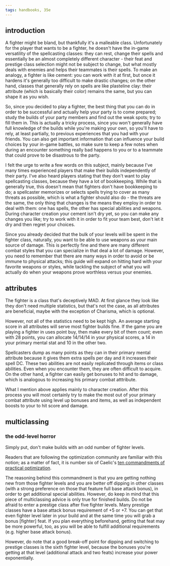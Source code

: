 ```yaml
---
tags: handbooks, 35e
---
```


## introduction

A fighter might be bland, but thankfully it's a malleable class. Unfortunately for the player that wants to be a fighter, he doesn't have the in-game versatility of the spellcasting classes: they can rest, change their spells and essentially be an almost completely different character - their feat and prestige class selection might not be subject to change, but what mostly deals with enemies and helps their teammates is their spells. To make an analogy, a fighter is like cement: you can work with it at first, but once it hardens it's generally too difficult to make drastic changes; on the other hand, classes that generally rely on spells are like plasteline clay: their attribute (which is basically their color) remains the same, but you can shape it as you wish.

So, since you decided to play a fighter, the best thing that you can do in order to be successful and actually help your party is to come prepared; study the builds of your party members and find out the weak spots; try to fill them in. This is actually a tricky process, since you won't generally have full knowledge of the builds while you're making your own, so you'll have to rely, at least partially, to previous experiences that you had with your friends. You can also get important information that can influence your build choices by your in-game battles, so make sure to keep a few notes when during an encounter something really bad happens to you or to a teammate that could prove to be disastrous to the party.

I felt the urge to write a few words on this subject, mainly because I've many times experienced players that make their builds independently of their party. I've also heard players stating that they don't want to play spellcasting classes, because they have a lot of bookkeeping. While that is generally true, this doesn't mean that fighters don't have bookkeeping to do; a spellcaster memorizes or selects spells trying to cover as many threats as possible, which is what a fighter should also do - the threats are the same, the only thing that changes is the means they employ in order to deal with them: one has spells, the other has special abilities and weapons. During character creation your cement isn't dry yet, so you can make any changes you like; try to work with it in order to fit your team best, don't let it dry and then regret your choices.

Since you already decided that the bulk of your levels will be spent in the fighter class, naturally, you want to be able to use weapons as your main source of damage. This is perfectly fine and there are many different combat styles that you can specialize in that deal a lot of damage. However, you need to remember that there are many ways in order to avoid or be immune to physical attacks; this guide will expand on hitting hard with your favorite weapons or styles, while tackling the subject of what you will actually do when your weapons prove worthless versus your enemies.

## attributes

The fighter is a class that's deceptively MAD. At first glance they look like they don't need multiple statistics, but that's not the case, as all attributes are beneficial, maybe with the exception of Charisma, which is optional.

However, not all of the statistics need to be kept high. An average starting score in all attributes will serve most fighter builds fine. If the game you are playing a fighter in uses point buy, then make every bit of them count; even with 28 points, you can allocate 14/14/14 in your physical scores, a 14 in your primary mental stat and 10 in the other two.

Spellcasters dump as many points as they can in their primary mental attribute because it gives them extra spells per day and it increases their spell DC. These two abilities are not easily replicated through items or class abilities. Even when you encounter them, they are often difficult to acquire. On the other hand, a fighter can easily get bonuses to hit and to damage, which is analogous to increasing his primary combat atttribute.

What I mention above applies mainly to character creation. After this process you will most certainly try to make the most out of your primary combat attribute using level up bonuses and items, as well as independent boosts to your to hit score and damage.

## multiclassing

### the odd-level horror

Simply put, don't make builds with an odd number of fighter levels.

Readers that are following the optimization community are familiar with this notion; as a matter of fact, it is number six of Caelic's [ten commandments of practical optimization](http://www.minmaxboards.com/index.php?topic=4136.0).

The reasoning behind this commandment is that you are getting nothing new from those fighter levels and you are better off dipping in other classes (with a strong preference on those that feature full base attack bonus), in order to get additional special abilities. However, do keep in mind that this piece of multiclassing advice is only true for finished builds. Do not be afraid to enter a prestige class after five fighter levels. Many prestige classes have a base attack bonus requirement of +5 or +7. You can get that even fighter level later in your build and at the same time you will grab a bonus [fighter] feat. If you plan everything beforehand, getting that feat may be more powerful, too, as you will be able to fulfill additional requirements (e.g. higher base attack bonus).

However, do note that a good break-off point for dipping and switching to prestige classes is the sixth fighter level, because the bonuses you're getting at that level (additional attack and two feats) increase your power exponentially.
